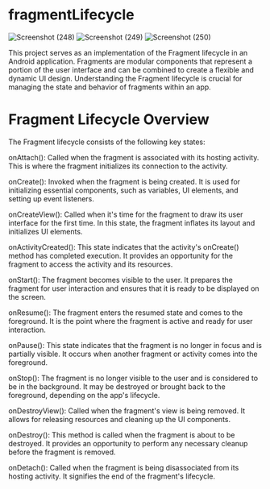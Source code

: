 # fragmentLifecycle
![Screenshot (248)](https://github.com/himashibogahawaththa/fragmentLifecycle/assets/87941964/7d1cebce-ae2f-4645-a2e5-01a4399e8dcf)
![Screenshot (249)](https://github.com/himashibogahawaththa/fragmentLifecycle/assets/87941964/46e7067a-6558-4ccb-a9ce-d9d69a68ccca)
![Screenshot (250)](https://github.com/himashibogahawaththa/fragmentLifecycle/assets/87941964/fae08533-b0df-4e22-902f-5725051c1c48)

This project serves as an implementation of the Fragment lifecycle in an Android application. Fragments are modular components that represent a portion of the user interface and can be combined to create a flexible and dynamic UI design. Understanding the Fragment lifecycle is crucial for managing the state and behavior of fragments within an app.

# Fragment Lifecycle Overview
The Fragment lifecycle consists of the following key states:

onAttach(): Called when the fragment is associated with its hosting activity. This is where the fragment initializes its connection to the activity.

onCreate(): Invoked when the fragment is being created. It is used for initializing essential components, such as variables, UI elements, and setting up event listeners.

onCreateView(): Called when it's time for the fragment to draw its user interface for the first time. In this state, the fragment inflates its layout and initializes UI elements.

onActivityCreated(): This state indicates that the activity's onCreate() method has completed execution. It provides an opportunity for the fragment to access the activity and its resources.

onStart(): The fragment becomes visible to the user. It prepares the fragment for user interaction and ensures that it is ready to be displayed on the screen.

onResume(): The fragment enters the resumed state and comes to the foreground. It is the point where the fragment is active and ready for user interaction.

onPause(): This state indicates that the fragment is no longer in focus and is partially visible. It occurs when another fragment or activity comes into the foreground.

onStop(): The fragment is no longer visible to the user and is considered to be in the background. It may be destroyed or brought back to the foreground, depending on the app's lifecycle.

onDestroyView(): Called when the fragment's view is being removed. It allows for releasing resources and cleaning up the UI components.

onDestroy(): This method is called when the fragment is about to be destroyed. It provides an opportunity to perform any necessary cleanup before the fragment is removed.

onDetach(): Called when the fragment is being disassociated from its hosting activity. It signifies the end of the fragment's lifecycle.
